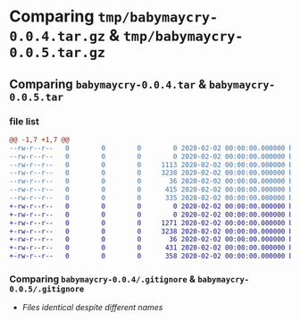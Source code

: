 # Comparing `tmp/babymaycry-0.0.4.tar.gz` & `tmp/babymaycry-0.0.5.tar.gz`

## Comparing `babymaycry-0.0.4.tar` & `babymaycry-0.0.5.tar`

### file list

```diff
@@ -1,7 +1,7 @@
--rw-r--r--   0        0        0        0 2020-02-02 00:00:00.000000 babymaycry-0.0.4/main.py
--rw-r--r--   0        0        0        0 2020-02-02 00:00:00.000000 babymaycry-0.0.4/src/babymaycry/__init__.py
--rw-r--r--   0        0        0     1113 2020-02-02 00:00:00.000000 babymaycry-0.0.4/src/babymaycry/api.py
--rw-r--r--   0        0        0     3238 2020-02-02 00:00:00.000000 babymaycry-0.0.4/.gitignore
--rw-r--r--   0        0        0       36 2020-02-02 00:00:00.000000 babymaycry-0.0.4/README.md
--rw-r--r--   0        0        0      415 2020-02-02 00:00:00.000000 babymaycry-0.0.4/pyproject.toml
--rw-r--r--   0        0        0      335 2020-02-02 00:00:00.000000 babymaycry-0.0.4/PKG-INFO
+-rw-r--r--   0        0        0        0 2020-02-02 00:00:00.000000 babymaycry-0.0.5/main.py
+-rw-r--r--   0        0        0        0 2020-02-02 00:00:00.000000 babymaycry-0.0.5/src/babymaycry/__init__.py
+-rw-r--r--   0        0        0     1271 2020-02-02 00:00:00.000000 babymaycry-0.0.5/src/babymaycry/api.py
+-rw-r--r--   0        0        0     3238 2020-02-02 00:00:00.000000 babymaycry-0.0.5/.gitignore
+-rw-r--r--   0        0        0       36 2020-02-02 00:00:00.000000 babymaycry-0.0.5/README.md
+-rw-r--r--   0        0        0      431 2020-02-02 00:00:00.000000 babymaycry-0.0.5/pyproject.toml
+-rw-r--r--   0        0        0      358 2020-02-02 00:00:00.000000 babymaycry-0.0.5/PKG-INFO
```

### Comparing `babymaycry-0.0.4/.gitignore` & `babymaycry-0.0.5/.gitignore`

 * *Files identical despite different names*

